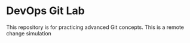 # DevOps Git Lab
This repository is for practicing advanced Git concepts.
This is a remote change simulation
